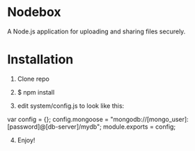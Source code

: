 Nodebox
=======
A Node.js application for uploading and sharing files securely.

Installation
=======
1. Clone repo

2. $ npm install

3. edit system/config.js to look like this:

var config = {}; config.mongoose = "mongodb://[mongo_user]:[password]@[db-server]/mydb"; module.exports = config;

4. Enjoy!
